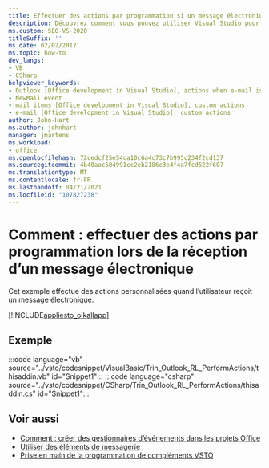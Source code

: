 ```yaml
---
title: Effectuer des actions par programmation si un message électronique est reçu
description: Découvrez comment vous pouvez utiliser Visual Studio pour exécuter des actions personnalisées par programmation si un courrier électronique est reçu dans Microsoft Outlook.
ms.custom: SEO-VS-2020
titleSuffix: ''
ms.date: 02/02/2017
ms.topic: how-to
dev_langs:
- VB
- CSharp
helpviewer_keywords:
- Outlook [Office development in Visual Studio], actions when e-mail is received
- NewMail event
- mail items [Office development in Visual Studio], custom actions
- e-mail [Office development in Visual Studio], custom actions
author: John-Hart
ms.author: johnhart
manager: jmartens
ms.workload:
- office
ms.openlocfilehash: 72cedcf25e54ca10c6a4c73c7b995c234f2cd137
ms.sourcegitcommit: 4b40aac584991cc2eb2186c3e4f4a7fcd522f607
ms.translationtype: MT
ms.contentlocale: fr-FR
ms.lasthandoff: 04/21/2021
ms.locfileid: "107827238"
---
```

# <a name="how-to-programmatically-perform-actions-when-an-email-message-is-received"></a>Comment : effectuer des actions par programmation lors de la réception d’un message électronique
  Cet exemple effectue des actions personnalisées quand l’utilisateur reçoit un message électronique.

 [!INCLUDE[appliesto_olkallapp](../vsto/includes/appliesto-olkallapp-md.md)]

## <a name="example"></a>Exemple
 :::code language="vb" source="../vsto/codesnippet/VisualBasic/Trin_Outlook_RL_PerformActions/thisaddin.vb" id="Snippet1":::
 :::code language="csharp" source="../vsto/codesnippet/CSharp/Trin_Outlook_RL_PerformActions/thisaddin.cs" id="Snippet1":::

## <a name="see-also"></a>Voir aussi
- [Comment : créer des gestionnaires d’événements dans les projets Office](../vsto/how-to-create-event-handlers-in-office-projects.md)
- [Utiliser des éléments de messagerie](../vsto/working-with-mail-items.md)
- [Prise en main de la programmation de compléments VSTO](../vsto/getting-started-programming-vsto-add-ins.md)
